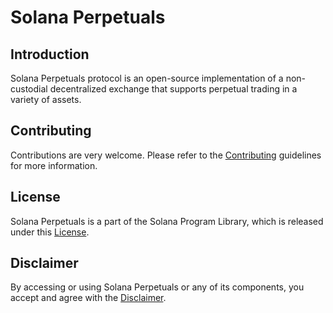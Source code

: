 # Solana Perpetuals

## Introduction

Solana Perpetuals protocol is an open-source implementation of a non-custodial decentralized exchange that supports perpetual trading in a variety of assets.

## Contributing

Contributions are very welcome. Please refer to the [Contributing](https://github.com/solana-labs/solana/blob/master/CONTRIBUTING.md) guidelines for more information.

## License

Solana Perpetuals is a part of the Solana Program Library, which is released under this [License](https://github.com/solana-labs/solana-program-library/blob/master/LICENSE).

## Disclaimer

By accessing or using Solana Perpetuals or any of its components, you accept and agree with the [Disclaimer](DISCLAIMER.md).
